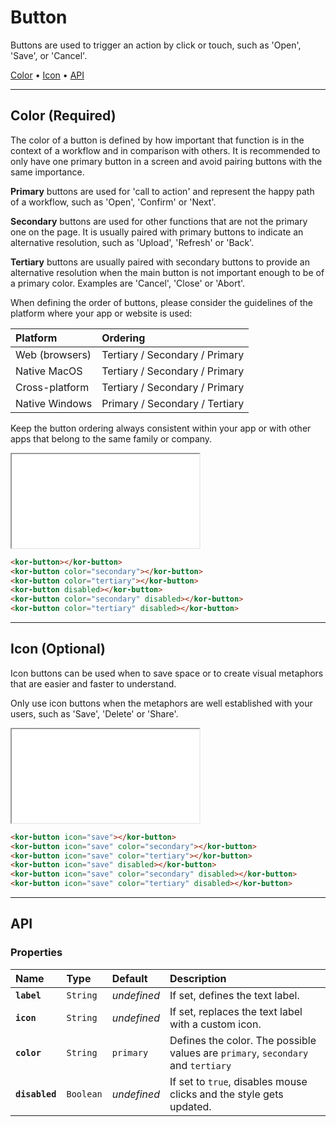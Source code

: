 # Button

Buttons are used to trigger an action by click or touch, such as 'Open', 'Save', or 'Cancel'.

[Color](components/button#color) • [Icon](components/button#icon) • [API](components/button#api)

---

## Color (Required)

The color of a button is defined by how important that function is in the context of a workflow and in comparison with others. It is recommended to only have one primary button in a screen and avoid pairing buttons with the same importance.

**Primary** buttons are used for 'call to action' and represent the happy path of a workflow, such as 'Open', 'Confirm' or 'Next'.

**Secondary** buttons are used for other functions that are not the primary one on the page. It is usually paired with primary buttons to indicate an alternative resolution, such as 'Upload', 'Refresh' or 'Back'.

**Tertiary** buttons are usually paired with secondary buttons to provide an alternative resolution when the main button is not important enough to be of a primary color. Examples are 'Cancel', 'Close' or 'Abort'.

When defining the order of buttons, please consider the guidelines of the platform where your app or website is used:

| Platform | Ordering |
| :-- | :-- |
| Web (browsers) | Tertiary / Secondary / Primary |
| Native MacOS | Tertiary / Secondary / Primary |
| Cross-platform | Tertiary / Secondary / Primary |
| Native Windows | Primary / Secondary / Tertiary |

Keep the button ordering always consistent within your app or with other apps that belong to the same family or company.

<iframe src="./assets/docs/components/button/color.html"></iframe>

```html
<kor-button></kor-button>
<kor-button color="secondary"></kor-button>
<kor-button color="tertiary"></kor-button>
<kor-button disabled></kor-button>
<kor-button color="secondary" disabled></kor-button>
<kor-button color="tertiary" disabled></kor-button>
```

---

## Icon (Optional)

Icon buttons can be used when to save space or to create visual metaphors that are easier and faster to understand.

Only use icon buttons when the metaphors are well established with your users, such as 'Save', 'Delete' or 'Share'.

<iframe src="./assets/docs/components/button/icon.html"></iframe>

```html
<kor-button icon="save"></kor-button>
<kor-button icon="save" color="secondary"></kor-button>
<kor-button icon="save" color="tertiary"></kor-button>
<kor-button icon="save" disabled></kor-button>
<kor-button icon="save" color="secondary" disabled></kor-button>
<kor-button icon="save" color="tertiary" disabled></kor-button>
```

---

## API

### Properties

| Name | Type | Default | Description |
| :-- | :-- | :-- | :-- |
| **`label`** | `String` | _undefined_ | If set, defines the text label. |
| **`icon`** | `String` | _undefined_ | If set, replaces the text label with a custom icon. |
| **`color`** | `String` | `primary` | Defines the color. The possible values are `primary`, `secondary` and `tertiary` |
| **`disabled`** | `Boolean` | _undefined_ | If set to `true`, disables mouse clicks and the style gets updated. |